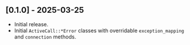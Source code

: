 ## [0.1.0] - 2025-03-25

- Initial release.
- Initial `ActiveCall::*Error` classes with overridable `exception_mapping` and `connection` methods.

